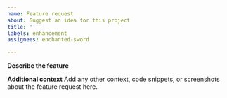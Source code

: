 ```yaml
---
name: Feature request
about: Suggest an idea for this project
title: ''
labels: enhancement
assignees: enchanted-sword

---
```


**Describe the feature**

**Additional context**
Add any other context, code snippets, or screenshots about the feature request here.
